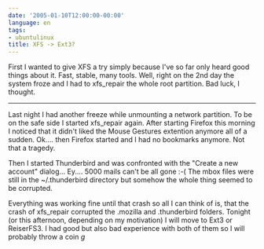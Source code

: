 ```yaml
---
date: '2005-01-10T12:00:00-00:00'
language: en
tags:
- ubuntulinux
title: XFS -> Ext3?
---
```



First I wanted to give XFS a try simply because I've so far only heard good things about it. Fast, stable, many tools. Well, right on the 2nd day the system froze and I had to xfs_repair the whole root partition. Bad luck, I thought.

-------------------------------



Last night I had another freeze while unmounting a network partition. To be on the safe side I started xfs_repair again. After starting Firefox this morning I noticed that it didn't liked the Mouse Gestures extention anymore all of a sudden. Ok.... then Firefox started and I had no bookmarks anymore. Not that a tragedy.

Then I started Thunderbird and was confronted with the "Create a new account" dialog... Ey.... 5000 mails can't be all gone :-( The mbox files were still in the ~/.thunderbird directory but somehow the whole thing seemed to be corrupted. 

Everything was working fine until that crash so all I can think of is, that the crash of xfs_repair corrupted the .mozilla and .thunderbird folders. Tonight (or this afternoon, depending on my motivation) I will move to Ext3 or ReiserFS3. I had good but also bad experience with both of them so I will probably throw a coin *g*